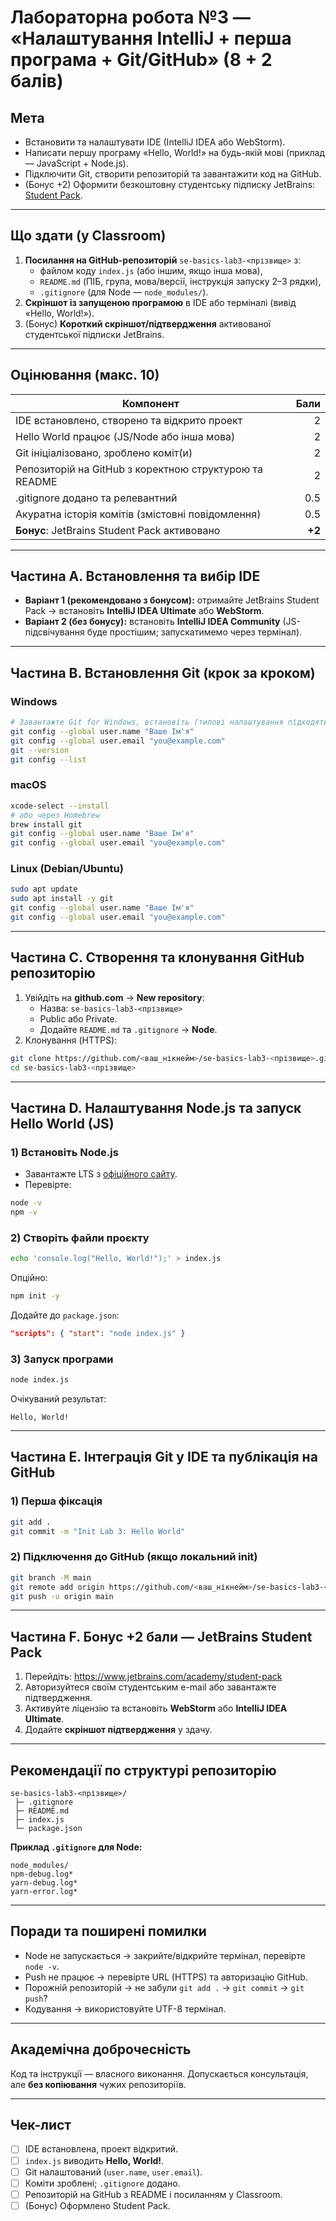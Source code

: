 # Лабораторна робота №3 — «Налаштування IntelliJ + перша програма + Git/GitHub» (8 + 2 балів)

## Мета
- Встановити та налаштувати IDE (IntelliJ IDEA або WebStorm).
- Написати першу програму «Hello, World!» на будь-якій мові (приклад — JavaScript + Node.js).
- Підключити Git, створити репозиторій та завантажити код на GitHub.
- (Бонус +2) Оформити безкоштовну студентську підписку JetBrains: [Student Pack](https://www.jetbrains.com/academy/student-pack).

---

## Що здати (у Classroom)
1. **Посилання на GitHub-репозиторій** `se-basics-lab3-<прізвище>` з:
   - файлом коду `index.js` (або іншим, якщо інша мова),
   - `README.md` (ПІБ, група, мова/версії, інструкція запуску 2–3 рядки),
   - `.gitignore` (для Node — `node_modules/`).
2. **Скріншот із запущеною програмою** в IDE або терміналі (вивід «Hello, World!»).
3. (Бонус) **Короткий скріншот/підтвердження** активованої студентської підписки JetBrains.

---

## Оцінювання (макс. 10)
| Компонент | Бали |
|---|---:|
| IDE встановлено, створено та відкрито проект | 2 |
| Hello World працює (JS/Node або інша мова) | 2 |
| Git ініціалізовано, зроблено коміт(и) | 2 |
| Репозиторій на GitHub з коректною структурою та README | 2 |
| .gitignore додано та релевантний | 0.5 |
| Акуратна історія комітів (змістовні повідомлення) | 0.5 |
| **Бонус**: JetBrains Student Pack активовано | **+2** |

---

## Частина A. Встановлення та вибір IDE
- **Варіант 1 (рекомендовано з бонусом):** отримайте JetBrains Student Pack → встановіть **IntelliJ IDEA Ultimate** або **WebStorm**.
- **Варіант 2 (без бонусу):** встановіть **IntelliJ IDEA Community** (JS-підсвічування буде простішим; запускатимемо через термінал).

---

## Частина B. Встановлення Git (крок за кроком)

### Windows
```bash
# Завантажте Git for Windows, встановіть (типові налаштування підходять)
git config --global user.name "Ваше Ім'я"
git config --global user.email "you@example.com"
git --version
git config --list
```

### macOS
```bash
xcode-select --install
# або через Homebrew
brew install git
git config --global user.name "Ваше Ім'я"
git config --global user.email "you@example.com"
```

### Linux (Debian/Ubuntu)
```bash
sudo apt update
sudo apt install -y git
git config --global user.name "Ваше Ім'я"
git config --global user.email "you@example.com"
```

---

## Частина C. Створення та клонування GitHub репозиторію
1. Увійдіть на **github.com** → **New repository**:
   - Назва: `se-basics-lab3-<прізвище>`
   - Public або Private.
   - Додайте `README.md` та `.gitignore` → **Node**.
2. Клонування (HTTPS):
```bash
git clone https://github.com/<ваш_нікнейм>/se-basics-lab3-<прізвище>.git
cd se-basics-lab3-<прізвище>
```

---

## Частина D. Налаштування Node.js та запуск Hello World (JS)

### 1) Встановіть Node.js
- Завантажте LTS з [офіційного сайту](https://nodejs.org).
- Перевірте:
```bash
node -v
npm -v
```

### 2) Створіть файли проєкту
```bash
echo 'console.log("Hello, World!");' > index.js
```

Опційно:
```bash
npm init -y
```

Додайте до `package.json`:
```json
"scripts": { "start": "node index.js" }
```

### 3) Запуск програми
```bash
node index.js
```
Очікуваний результат:
```
Hello, World!
```

---

## Частина E. Інтеграція Git у IDE та публікація на GitHub

### 1) Перша фіксація
```bash
git add .
git commit -m "Init Lab 3: Hello World"
```

### 2) Підключення до GitHub (якщо локальний init)
```bash
git branch -M main
git remote add origin https://github.com/<ваш_нікнейм>/se-basics-lab3-<прізвище>.git
git push -u origin main
```

---

## Частина F. Бонус +2 бали — JetBrains Student Pack
1. Перейдіть: https://www.jetbrains.com/academy/student-pack  
2. Авторизуйтеся своїм студентським e-mail або завантажте підтвердження.
3. Активуйте ліцензію та встановіть **WebStorm** або **IntelliJ IDEA Ultimate**.
4. Додайте **скріншот підтвердження** у здачу.

---

## Рекомендації по структурі репозиторію
```
se-basics-lab3-<прізвище>/
 ├─ .gitignore
 ├─ README.md
 ├─ index.js
 └─ package.json
```

**Приклад `.gitignore` для Node:**
```
node_modules/
npm-debug.log*
yarn-debug.log*
yarn-error.log*
```

---

## Поради та поширені помилки
- Node не запускається → закрийте/відкрийте термінал, перевірте `node -v`.
- Push не працює → перевірте URL (HTTPS) та авторизацію GitHub.
- Порожній репозиторій → не забули `git add .` → `git commit` → `git push`?
- Кодування → використовуйте UTF-8 термінал.

---

## Академічна доброчесність
Код та інструкції — власного виконання. Допускається консультація, але **без копіювання** чужих репозиторіїв.

---

## Чек-лист
- [ ] IDE встановлена, проект відкритий.  
- [ ] `index.js` виводить **Hello, World!**.  
- [ ] Git налаштований (`user.name`, `user.email`).  
- [ ] Коміти зроблені; `.gitignore` додано.  
- [ ] Репозиторій на GitHub з README і посиланням у Classroom.  
- [ ] (Бонус) Оформлено Student Pack.
